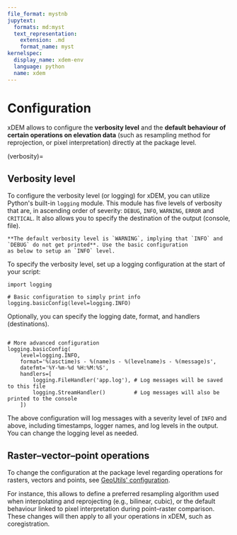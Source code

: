 ```yaml
---
file_format: mystnb
jupytext:
  formats: md:myst
  text_representation:
    extension: .md
    format_name: myst
kernelspec:
  display_name: xdem-env
  language: python
  name: xdem
---
```

# Configuration

xDEM allows to configure the **verbosity level** and the **default behaviour of certain operations on elevation data** (such as 
resampling method for reprojection, or pixel interpretation) directly at the package level.

(verbosity)=
## Verbosity level

To configure the verbosity level (or logging) for xDEM, you can utilize Python's built-in `logging` module. This module 
has five levels of verbosity that are, in ascending order of severity: `DEBUG`, `INFO`, `WARNING`, `ERROR` and `CRITICAL`.
It also allows you to specify the destination of the output (console, file).

```{important}
**The default verbosity level is `WARNING`, implying that `INFO` and `DEBUG` do not get printed**. Use the basic configuration 
as below to setup an `INFO` level.
```

To specify the verbosity level, set up a logging configuration at the start of your script:

```{code-cell} ipython3 
import logging

# Basic configuration to simply print info
logging.basicConfig(level=logging.INFO)
```

Optionally, you can specify the logging date, format, and handlers (destinations).

```{code-cell} ipython3 

# More advanced configuration
logging.basicConfig(
    level=logging.INFO,
    format='%(asctime)s - %(name)s - %(levelname)s - %(message)s',
    datefmt='%Y-%m-%d %H:%M:%S',
    handlers=[
        logging.FileHandler('app.log'), # Log messages will be saved to this file
        logging.StreamHandler()         # Log messages will also be printed to the console
    ])
```

The above configuration will log messages with a severity level of `INFO` and above, including timestamps, logger names, and
log levels in the output. You can change the logging level as needed.


## Raster–vector–point operations

To change the configuration at the package level regarding operations for rasters, vectors and points, see
[GeoUtils' configuration](https://geoutils.readthedocs.io/en/stable/config.html).

For instance, this allows to define a preferred resampling algorithm used when interpolating and reprojecting 
(e.g., bilinear, cubic), or the default behaviour linked to pixel interpretation during point–raster comparison. 
These changes will then apply to all your operations in xDEM, such as coregistration.